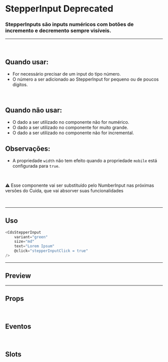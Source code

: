 # StepperInput <Badge type="danger">Deprecated</Badge>

### StepperInputs são inputs numéricos com botões de incremento e decremento sempre visíveis.
---
<br>

## Quando usar:
- For necessário precisar de um input do tipo número.
- O número a ser adicionado ao StepperInput for pequeno ou de poucos dígitos.

<br>

## Quando não usar:
- O dado a ser utilizado no componente não for numérico.
- O dado a ser utilizado  no componente for muito grande.
- O dado a ser utilizado no componente não for incremental.

## Observações:
- A propriedade `width` não tem efeito quando a propriedade `mobile` está configurada para `true`.

<br>

⚠️ Esse componente vai ser substituído pelo NumberInput nas próximas versões do Cuida,
que vai absorver suas funcionalidades

<br>

---

## Uso

```js
<CdsStepperInput
	variant="green"
	size="md"
	text="Lorem Ipsum"
	@click="stepperInputClick = true"
/>
```

---

## Preview

<PreviewBuilder
	:args
	:component="CdsStepperInput"
	:events
/>

---

## Props

<APITable
	name="CdsStepperInput"
	section="props"
/>
<br>

## Eventos

<APITable
	name="CdsStepperInput"
	section="events"
/>
<br>

## Slots

<APITable
	name="CdsStepperInput"
	section="slots"
/>

<script setup>
import { ref } from 'vue';
import CdsStepperInput from '@/components/StepperInput.vue';

const events = [
	'invalid-number',
	'step-out-of-bounds',
	'update:modelValue'
];

const args = ref({
	mobile: false,
	step: 1,
	disabled: false,
	required: true,
	fluid: false,
	suffix: '',
});
</script>
